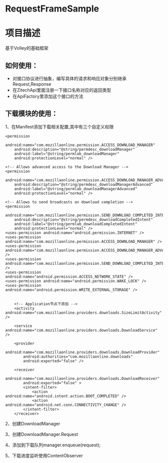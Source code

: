 # RequestFrameSample


# 项目描述

基于Volley的基础框架

## 如何使用：

* 对接口协议进行抽象，编写具体的请求和响应对象分别继承Request,Response
* 在ZitechApi里面注册一下接口名称对应的返回类型
* 在ApiFactory里添加这个接口的方法

## 下载模块的使用：

1、在Manifest添加下载相关配置,其中有三个自定义权限

 <!-- manifest 节点下添加 -->
    <permission
        android:name="com.mozillaonline.permission.ACCESS_DOWNLOAD_MANAGER"
        android:description="@string/permdesc_downloadManager"
        android:label="@string/permlab_downloadManager"
        android:protectionLevel="normal" />

    <!-- Allows advanced access to the Download Manager -->
    <permission
        android:name="com.mozillaonline.permission.ACCESS_DOWNLOAD_MANAGER_ADVANCED"
        android:description="@string/permdesc_downloadManagerAdvanced"
        android:label="@string/permlab_downloadManagerAdvanced"
        android:protectionLevel="normal" />

    <!-- Allows to send broadcasts on download completion -->
    <permission
        android:name="com.mozillaonline.permission.SEND_DOWNLOAD_COMPLETED_INTENTS"
        android:description="@string/permdesc_downloadCompletedIntent"
        android:label="@string/permlab_downloadCompletedIntent"
        android:protectionLevel="normal" />
    <uses-permission android:name="android.permission.INTERNET" />
    <uses-permission android:name="com.mozillaonline.permission.ACCESS_DOWNLOAD_MANAGER" />
    <uses-permission android:name="com.mozillaonline.permission.ACCESS_DOWNLOAD_MANAGER_ADVANCED" />
    <uses-permission android:name="com.mozillaonline.permission.SEND_DOWNLOAD_COMPLETED_INTENTS" />
    <uses-permission android:name="android.permission.ACCESS_NETWORK_STATE" />
    <uses-permission android:name="android.permission.WAKE_LOCK" />
    <uses-permission android:name="android.permission.WRITE_EXTERNAL_STORAGE" />


        <!-- Application节点下添加 -->
        <activity android:name="com.mozillaonline.providers.downloads.SizeLimitActivity" />

        <service android:name="com.mozillaonline.providers.downloads.DownloadService" />

        <provider
            android:name="com.mozillaonline.providers.downloads.DownloadProvider"
            android:authorities="com.mozillaonline.downloads"
            android:exported="false" />

        <receiver
            android:name="com.mozillaonline.providers.downloads.DownloadReceiver"
            android:exported="false" >
            <intent-filter>
                <action android:name="android.intent.action.BOOT_COMPLETED" />
                <action android:name="android.net.conn.CONNECTIVITY_CHANGE" />
            </intent-filter>
        </receiver>
2、创建DownloadManager

3、创建DownloadManager.Request

4、添加到下载队列manager.enqueue(request);

5、下载进度监听使用ContentObserver
